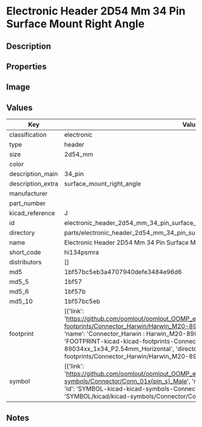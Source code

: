 # Electronic Header 2D54 Mm 34 Pin Surface Mount Right Angle

## Description

## Properties


## Image


## Values

| Key | Value |
| --- | --- |
| classification | electronic |
| type | header |
| size | 2d54_mm |
| color |  |
| description_main | 34_pin |
| description_extra | surface_mount_right_angle |
| manufacturer |  |
| part_number |  |
| kicad_reference | J |
| id | electronic_header_2d54_mm_34_pin_surface_mount_right_angle |
| directory | parts/electronic_header_2d54_mm_34_pin_surface_mount_right_angle |
| name | Electronic Header 2D54 Mm 34 Pin Surface Mount Right Angle |
| short_code | hi134psmra |
| distributors | [] |
| md5 | 1bf57bc5eb3a4707940defe3484e96d6 |
| md5_5 | 1bf57 |
| md5_6 | 1bf57b |
| md5_10 | 1bf57bc5eb |
| footprint | [{'link': 'https://github.com/oomlout/oomlout_OOMP_eda_V2/tree/main/FOOTPRINT/kicad/kicad-footprints/Connector_Harwin/Harwin_M20-89034xx_1x34_P2.54mm_Horizontal', 'name': 'Connector_Harwin : Harwin_M20-89034xx_1x34_P2.54mm_Horizontal', 'id': 'FOOTPRINT-kicad-kicad-footprints-Connector_Harwin-Harwin_M20-89034xx_1x34_P2.54mm_Horizontal', 'directory': 'FOOTPRINT/kicad/kicad-footprints/Connector_Harwin/Harwin_M20-89034xx_1x34_P2.54mm_Horizontal/'}] |
| symbol | [{'link': 'https://github.com/oomlout/oomlout_OOMP_eda_V2/tree/main/SYMBOL/kicad/kicad-symbols/Connector/Conn_01x{pin_s}_Male', 'name': 'Connector : Conn_01x34_Male', 'id': 'SYMBOL-kicad-kicad-symbols-Connector-Conn_01x34_Male', 'directory': 'SYMBOL/kicad/kicad-symbols/Connector/Conn_01x34_Male/'}] |

## Notes

